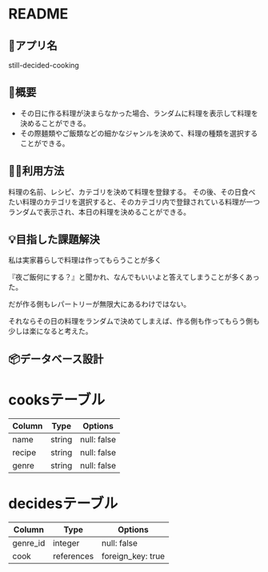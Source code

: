 # README

## 🍳アプリ名 
still-decided-cooking

## 💬概要　
- その日に作る料理が決まらなかった場合、ランダムに料理を表示して料理を決めることができる。
- その際麺類やご飯類などの細かなジャンルを決めて、料理の種類を選択することができる。

## 👨‍💻利用方法
料理の名前、レシピ、カテゴリを決めて料理を登録する。
その後、その日食べたい料理のカテゴリを選択すると、そのカテゴリ内で登録されている料理が一つランダムで表示され、本日の料理を決めることができる。

## 💡目指した課題解決
私は実家暮らしで料理は作ってもらうことが多く

『夜ご飯何にする？』と聞かれ、なんでもいいよと答えてしまうことが多くあった。

だが作る側もレパートリーが無限大にあるわけではない。

それならその日の料理をランダムで決めてしまえば、作る側も作ってもらう側も少しは楽になると考えた。


## 📦データベース設計

# cooksテーブル　
| Column             | Type       | Options                        |
| ------------------ | ---------- | ------------------------------ |
| name               | string     | null: false                    |
| recipe             | string     | null: false                    |
| genre              | string     | null: false                    |

# decidesテーブル　
| Column             | Type       | Options                        |
| ------------------ | ---------- | ------------------------------ |
| genre_id           | integer    | null: false                    |
| cook               | references | foreign_key: true              |
